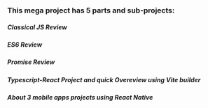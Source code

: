 ### This mega project has 5 parts and sub-projects:
##### Classical JS Review
##### ES6 Review
##### Promise Review
##### Typescript-React Project and quick Overeview using Vite builder
##### About 3 mobile apps projects using React Native
